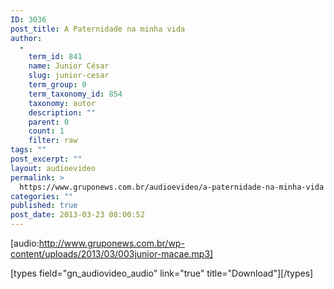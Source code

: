 ```yaml
---
ID: 3036
post_title: A Paternidade na minha vida
author:
  - 
    term_id: 841
    name: Junior César
    slug: junior-cesar
    term_group: 0
    term_taxonomy_id: 854
    taxonomy: autor
    description: ""
    parent: 0
    count: 1
    filter: raw
tags: ""
post_excerpt: ""
layout: audioevideo
permalink: >
  https://www.gruponews.com.br/audioevideo/a-paternidade-na-minha-vida
categories: ""
published: true
post_date: 2013-03-23 08:00:52
---
```

[audio:http://www.gruponews.com.br/wp-content/uploads/2013/03/003junior-macae.mp3]

[types field="gn_audiovideo_audio" link="true" title="Download"][/types]